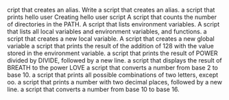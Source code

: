 cript that creates an alias.
Write a script that creates an alias.
 a script that prints hello user
Creating hello user script
A script that counts the number of directories in the PATH.
A script that lists environment variables.
A script that lists all local variables and environment variables, and functions.
a script that creates a new local variable.
A script that creates a new global variable
a script that prints the result of the addition of 128 with the value stored in the environment variable.
a script that prints the result of POWER divided by DIVIDE, followed by a new line.
a script that displays the result of BREATH to the power LOVE
a script that converts a number from base 2 to base 10.
a script that prints all possible combinations of two letters, except oo.
a script that prints a number with two decimal places, followed by a new line.
a script that converts a number from base 10 to base 16.

